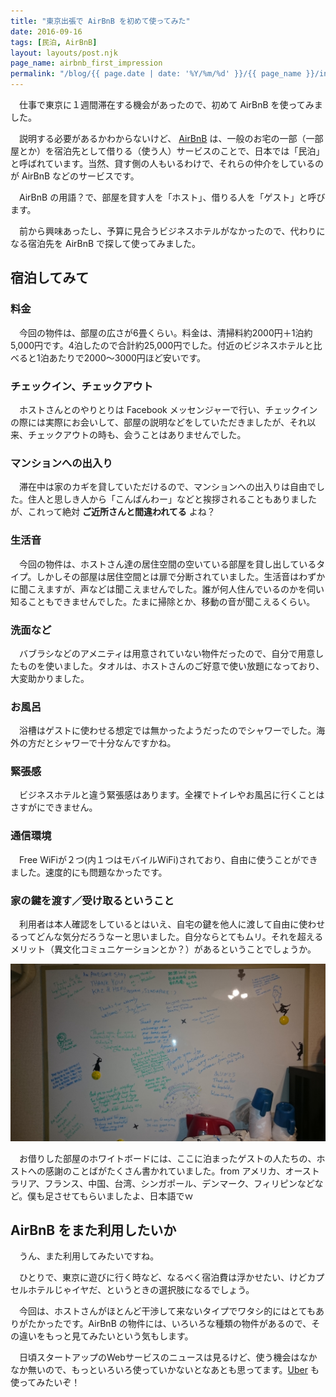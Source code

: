 ```yaml
---
title: "東京出張で AirBnB を初めて使ってみた"
date: 2016-09-16
tags: [民泊, AirBnB]
layout: layouts/post.njk
page_name: airbnb_first_impression
permalink: "/blog/{{ page.date | date: '%Y/%m/%d' }}/{{ page_name }}/index.html"
---
```

　仕事で東京に１週間滞在する機会があったので、初めて AirBnB を使ってみました。

<!--more-->

　説明する必要があるかわからないけど、 [AirBnB](https://www.airbnb.jp/) は、一般のお宅の一部（一部屋とか）を宿泊先として借りる（使う人）サービスのことで、日本では「民泊」と呼ばれています。当然、貸す側の人もいるわけで、それらの仲介をしているのが AirBnB などのサービスです。

　AirBnB の用語？で、部屋を貸す人を「ホスト」、借りる人を「ゲスト」と呼びます。

　前から興味あったし、予算に見合うビジネスホテルがなかったので、代わりになる宿泊先を AirBnB で探して使ってみました。

## 宿泊してみて

### 料金

　今回の物件は、部屋の広さが6畳くらい。料金は、清掃料約2000円＋1泊約5,000円です。4泊したので合計約25,000円でした。付近のビジネスホテルと比べると1泊あたりで2000〜3000円ほど安いです。

### チェックイン、チェックアウト

　ホストさんとのやりとりは Facebook メッセンジャーで行い、チェックインの際には実際にお会いして、部屋の説明などをしていただきましたが、それ以来、チェックアウトの時も、会うことはありませんでした。

### マンションへの出入り

　滞在中は家のカギを貸していただけるので、マンションへの出入りは自由でした。住人と思しき人から「こんばんわー」などと挨拶されることもありましたが、これって絶対 **ご近所さんと間違われてる** よね？

### 生活音

　今回の物件は、ホストさん達の居住空間の空いている部屋を貸し出しているタイプ。しかしその部屋は居住空間とは扉で分断されていました。生活音はわずかに聞こえますが、声などは聞こえませんでした。誰が何人住んでいるのかを伺い知ることもできませんでした。たまに掃除とか、移動の音が聞こえるくらい。

### 洗面など

　バブラシなどのアメニティは用意されていない物件だったので、自分で用意したものを使いました。タオルは、ホストさんのご好意で使い放題になっており、大変助かりました。
　
### お風呂

　浴槽はゲストに使わせる想定では無かったようだったのでシャワーでした。海外の方だとシャワーで十分なんですかね。

### 緊張感

　ビジネスホテルと違う緊張感はあります。全裸でトイレやお風呂に行くことはさすがにできません。

### 通信環境

　Free WiFiが２つ(内１つはモバイルWiFi)されており、自由に使うことができました。速度的にも問題なかったです。
　
### 家の鍵を渡す／受け取るということ

　利用者は本人確認をしているとはいえ、自宅の鍵を他人に渡して自由に使わせるってどんな気分だろうなーと思いました。自分ならとてもムリ。それを超えるメリット（異文化コミュニケーションとか？）があるということでしょうか。

![](/img/posts/airbnb_first_impression_01.jpg)

　お借りした部屋のホワイトボードには、ここに泊まったゲストの人たちの、ホストへの感謝のことばがたくさん書かれていました。from アメリカ、オーストラリア、フランス、中国、台湾、シンガポール、デンマーク、フィリピンなどなど。僕も足させてもらいましたよ、日本語でｗ

## AirBnB をまた利用したいか

　うん、また利用してみたいですね。

　ひとりで、東京に遊びに行く時など、なるべく宿泊費は浮かせたい、けどカプセルホテルじゃイヤだ、というときの選択肢になるでしょう。

　今回は、ホストさんがほとんど干渉して来ないタイプでワタシ的にはとてもありがたかったです。AirBnB の物件には、いろいろな種類の物件があるので、その違いをもっと見てみたいという気もします。

　日頃スタートアップのWebサービスのニュースは見るけど、使う機会はなかなか無いので、もっといろいろ使っていかないとなあとも思ってます。[Uber](https://www.uber.com/ja/) も使ってみたいぞ！